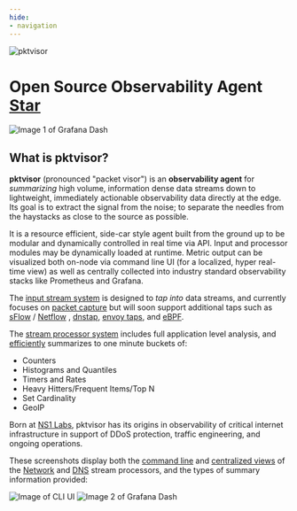 ```yaml
---
hide:
- navigation
---
```


<script async defer src="https://buttons.github.io/buttons.js"></script>
![pktvisor](https://raw.githubusercontent.com/ns1labs/pktvisor/develop/docs/images/pktvisor-header.png)

# Open Source Observability Agent <a class="github-button" href="https://github.com/ns1labs/pktvisor" data-size="large" aria-label="Star ns1labs/pktvisor on GitHub">Star</a>

![Image 1 of Grafana Dash](https://raw.githubusercontent.com/ns1labs/pktvisor/develop/docs/images/pktvisor-grafana-screenshot1.png)

## What is pktvisor?



**pktvisor** (pronounced "packet visor") is an **observability agent** for _summarizing_ high volume, information dense
data streams down to lightweight, immediately actionable observability data directly at the edge. Its goal is to extract
the signal from the noise; to separate the needles from the haystacks as close to the source as possible.

It is a resource efficient, side-car style agent built from the ground up to be modular and dynamically controlled in
real time via API. Input and processor modules may be dynamically loaded at runtime. Metric output can be visualized
both on-node via command line UI (for a localized, hyper real-time view)
as well as centrally collected into industry standard observability stacks like Prometheus and Grafana.

The [input stream system](src/inputs) is designed to _tap into_ data streams, and currently focuses
on [packet capture](https://en.wikipedia.org/wiki/Packet_analyzer) but will soon support additional taps such
as [sFlow](https://en.wikipedia.org/wiki/SFlow) / [Netflow](https://en.wikipedia.org/wiki/NetFlow)
, [dnstap](https://dnstap.info/), [envoy taps](https://www.envoyproxy.io/docs/envoy/latest/operations/traffic_tapping),
and [eBPF](https://ebpf.io/).

The [stream processor system](src/handlers) includes full application level analysis,
and [efficiently](https://en.wikipedia.org/wiki/Streaming_algorithm) summarizes to one minute buckets of:

* Counters
* Histograms and Quantiles
* Timers and Rates
* Heavy Hitters/Frequent Items/Top N
* Set Cardinality
* GeoIP

Born at [NS1 Labs](https://ns1.com/labs), pktvisor has its origins in observability of critical internet infrastructure in support of DDoS protection, traffic
engineering, and ongoing operations.

These screenshots display both the [command line](golang/) and [centralized views](centralized_collection/) of
the [Network](src/handlers/net)
and [DNS](src/handlers/dns) stream processors, and the types of summary information provided:

![Image of CLI UI](https://raw.githubusercontent.com/ns1labs/pktvisor/develop/docs/images/pktvisor3-cli-ui-screenshot.png)
![Image 2 of Grafana Dash](https://raw.githubusercontent.com/ns1labs/pktvisor/develop/docs/images/pktvisor-grafana-screenshot2.png)
